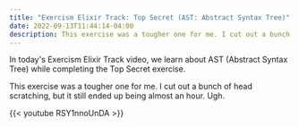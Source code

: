 ```yaml
---
title: "Exercism Elixir Track: Top Secret (AST: Abstract Syntax Tree)"
date: 2022-09-13T11:44:14-04:00
description: This exercise was a tougher one for me. I cut out a bunch of head scratching but is still ended up being almost an hour. Ugh.
---
```


In today's Exercism Elixir Track video, we learn about AST (Abstract Syntax Tree) while completing the Top Secret exercise.

This exercise was a tougher one for me. I cut out a bunch of head scratching, but it still ended up being almost an hour. Ugh.

{{< youtube RSY1nnoUnDA >}}
